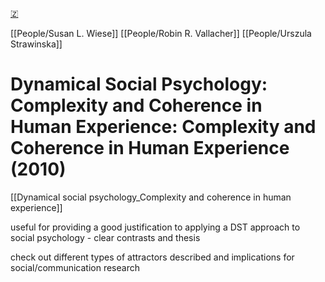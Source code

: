 [🇿](zotero://select/groups/5641742/items/ZF2VVPIR)

[[People/Susan L. Wiese]] [[People/Robin R. Vallacher]] [[People/Urszula Strawinska]] 
# Dynamical Social Psychology: Complexity and Coherence in Human Experience: Complexity and Coherence in Human Experience (2010)

[[Dynamical social psychology_Complexity and coherence in human experience]]

useful for providing a good justification to applying a DST approach to social psychology - clear contrasts and thesis

check out different types of attractors described and implications for social/communication research


